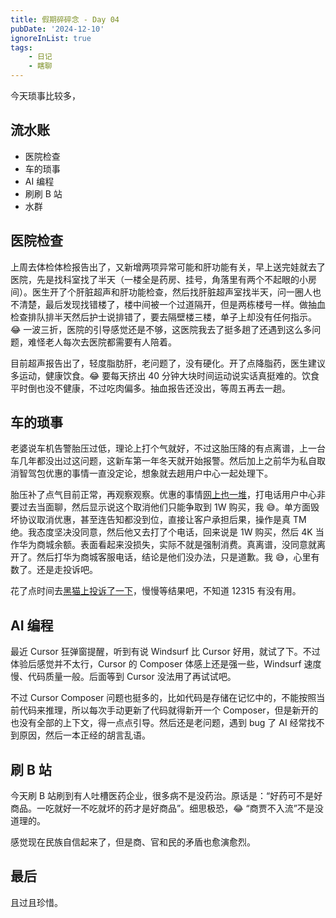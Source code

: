 ```yaml
---
title: 假期碎碎念 - Day 04
pubDate: '2024-12-10'
ignoreInList: true
tags:
    - 日记
    - 瞎聊
---
```


今天琐事比较多，

## 流水账

-   医院检查
-   车的琐事
-   AI 编程
-   刷刷 B 站
-   水群

## 医院检查

上周去体检体检报告出了，又新增两项异常可能和肝功能有关，早上送完娃就去了医院，先是找科室找了半天（一楼全是药房、挂号，角落里有两个不起眼的小房间）。医生开了个肝脏超声和肝功能检查，然后找肝脏超声室找半天，问一圈人也不清楚，最后发现找错楼了，楼中间被一个过道隔开，但是两栋楼号一样。做抽血检查排队排半天然后护士说排错了，要去隔壁楼三楼，单子上却没有任何指示。😂 一波三折，医院的引导感觉还是不够，这医院我去了挺多趟了还遇到这么多问题，难怪老人每次去医院都需要有人陪着。

目前超声报告出了，轻度脂肪肝，老问题了，没有硬化。开了点降脂药，医生建议多运动，健康饮食。😂 要每天挤出 40 分钟大块时间运动说实话真挺难的。饮食平时倒也没不健康，不过吃肉偏多。抽血报告还没出，等周五再去一趟。

## 车的琐事

老婆说车机告警胎压过低，理论上打个气就好，不过这胎压降的有点离谱，上一台车几年都没出过这问题，这新车第一年冬天就开始报警。然后加上之前华为私自取消智驾包优惠的事情一直没定论，想象就去趟用户中心一起处理下。

胎压补了点气目前正常，再观察观察。优惠的事情[网上也一堆](https://tousu.sina.com.cn/index/search/?keywords=%E9%97%AE%E7%95%8C%E6%99%BA%E9%A9%BE%E5%8C%85%E4%BC%98%E6%83%A0&t=1)，打电话用户中心非要过去当面聊，然后显示说这个取消他们只能争取到 1W 购买，我 😅。单方面毁坏协议取消优惠，甚至连告知都没到位，直接让客户承担后果，操作是真 TM 绝。我态度坚决没同意，然后他又去打了个电话，回来说是 1W 购买，然后 4K 当作华为商城余额。表面看起来没损失，实际不就是强制消费。真离谱，没同意就离开了。然后打华为商城客服电话，结论是他们没办法，只是道歉。我 😅，心里有数了。还是走投诉吧。

花了点时间去[黑猫上投诉了一下](https://tousu.sina.com.cn/complaint/view/17378240425/?sld=3b987782638d99bce83df95be46960db)，慢慢等结果吧，不知道 12315 有没有用。

## AI 编程

最近 Cursor 狂弹窗提醒，听到有说 Windsurf 比 Cursor 好用，就试了下。不过体验后感觉并不太行，Cursor 的 Composer 体感上还是强一些，Windsurf 速度慢、代码质量一般。后面等到 Cursor 没法用了再试试吧。

不过 Cursor Composer 问题也挺多的，比如代码是存储在记忆中的，不能按照当前代码来推理，所以每次手动更新了代码就得新开一个 Composer，但是新开的也没有全部的上下文，得一点点引导。然后还是老问题，遇到 bug 了 AI 经常找不到原因，然后一本正经的胡言乱语。

## 刷 B 站

今天刷 B 站刷到有人吐槽医药企业，很多病不是没药治。原话是：“好药可不是好商品。一吃就好一不吃就坏的药才是好商品”。细思极恐，😂 “商贾不入流”不是没道理的。

感觉现在民族自信起来了，但是商、官和民的矛盾也愈演愈烈。

## 最后

且过且珍惜。